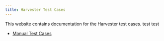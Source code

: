 ```yaml
---
title: Harvester Test Cases
---
```

This website contains documentation for the Harvester test cases. test test
- [Manual Test Cases](manual)
